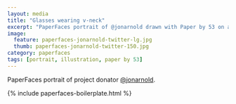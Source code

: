 ```yaml
---
layout: media
title: "Glasses wearing v-neck"
excerpt: "PaperFaces portrait of @jonarnold drawn with Paper by 53 on an iPad."
image: 
  feature: paperfaces-jonarnold-twitter-lg.jpg
  thumb: paperfaces-jonarnold-twitter-150.jpg
category: paperfaces
tags: [portrait, illustration, paper by 53]
---
```


PaperFaces portrait of project donator [@jonarnold](http://twitter.com/jonarnold).

{% include paperfaces-boilerplate.html %}